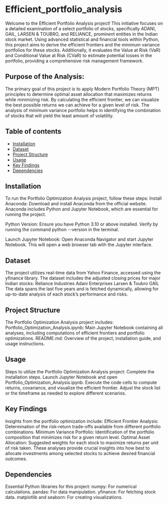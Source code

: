 # Efficient_portfolio_analysis

Welcome to the Efficient Portfolio Analysis project! This initiative focuses on a detailed examination of a select portfolio of stocks, specifically ADANI, GAIL, LARSEN & TOUBRO, and RELIANCE, prominent entities in the Indian stock market. Using advanced statistical and financial tools within Python, this project aims to derive the efficient frontiers and the minimum variance portfolios for these stocks. Additionally, it evaluates the Value at Risk (VaR) and Conditional Value at Risk (CVaR) to estimate potential losses in the portfolio, providing a comprehensive risk management framework.

## Purpose of the Analysis: 

The primary goal of this project is to apply Modern Portfolio Theory (MPT) principles to determine optimal asset allocation that maximizes returns while minimizing risk. By calculating the efficient frontier, we can visualize the best possible returns we can achieve for a given level of risk. The analysis of minimum variance portfolio helps in identifying the combination of stocks that will yield the least amount of volatility.

## Table of contents
- [Installation](#installation)
- [Dataset](#dataset)
- [Project Structure](#project-structure)
- [Usage](#usage)
- [Key Findings](#key-findings)
- [Dependencies](#dependencies)


## Installation

To run the Portfolio Optimization Analysis project, follow these steps:
Install Anaconda: Download and install Anaconda from the official website. Anaconda includes Python and Jupyter Notebook, which are essential for running the project.

Python Version: Ensure you have Python 3.10 or above installed. Verify by running the command python --version in the terminal.

Launch Jupyter Notebook: Open Anaconda Navigator and start Jupyter Notebook. This will open a web browser tab with the Jupyter interface.

## Dataset

The project utilizes real-time data from Yahoo Finance, accessed using the yfinance library. The dataset includes the adjusted closing prices for major Indian stocks:
Reliance Industries
Adani Enterprises
Larsen & Toubro
GAIL
The data spans the last five years and is fetched dynamically, allowing for up-to-date analysis of each stock’s performance and risks.

## Project Structure

The Portfolio Optimization Analysis project includes:
Portfolio_Optimization_Analysis.ipynb: Main Jupyter Notebook containing all analyses, including computations of efficient frontiers and portfolio optimizations.
README.md: Overview of the project, installation guide, and usage instructions.

## Usage
Steps to utilize the Portfolio Optimization Analysis project:
Complete the installation steps.
Launch Jupyter Notebook and open Portfolio_Optimization_Analysis.ipynb.
Execute the code cells to compute returns, covariance, and visualize the efficient frontier.
Adjust the stock list or the timeframe as needed to explore different scenarios.

## Key Findings
Insights from the portfolio optimization include:
Efficient Frontier Analysis: Determination of the risk-return trade-offs available from different portfolio combinations.
Minimum Variance Portfolio: Identification of the portfolio composition that minimizes risk for a given return level.
Optimal Asset Allocation: Suggested weights for each stock to maximize returns per unit of risk taken.
These analyses provide crucial insights into how best to allocate investments among selected stocks to achieve desired financial outcomes.

## Dependencies
Essential Python libraries for this project:
numpy: For numerical calculations.
pandas: For data manipulation.
yfinance: For fetching stock data.
matplotlib and seaborn: For creating visualizations.
